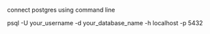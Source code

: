 connect postgres using command line 

psql -U your_username -d your_database_name -h localhost -p 5432
